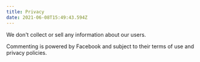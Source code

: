```yaml
---
title: Privacy
date: 2021-06-08T15:49:43.594Z
---
```

We don't collect or sell any information about our users.

Commenting is powered by Facebook and subject to their terms of use and privacy policies.